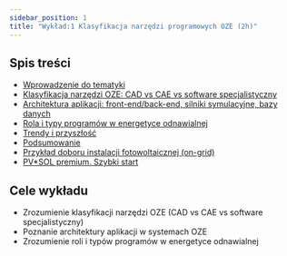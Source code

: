 ```yaml
---
sidebar_position: 1
title: "Wykład:1 Klasyfikacja narzędzi programowych OZE (2h)"
---
```

## Spis treści

- [Wprowadzenie do tematyki](./01-wprowadzenie-do-tematyki.mdx)
- [Klasyfikacja narzędzi OZE: CAD vs CAE vs software specjalistyczny](./02-klasyfikacja-narzedzi-oze.mdx)
- [Architektura aplikacji: front-end/back-end, silniki symulacyjne, bazy danych](./03-architektura-aplikacji.mdx)
- [Rola i typy programów w energetyce odnawialnej](./04-rola-i-typy-programow.mdx)
- [Trendy i przyszłość](./06-trendy-i-przyszlosc.mdx)
- [Podsumowanie](./07-podsumowanie.mdx)
- [Przykład doboru instalacji fotowoltaicznej (on-grid)](./08-przykład-z-ATUM-p.-7.1.md)
- [PV*SOL premium. Szybki start](./09-PV-SOL-premium-quick.md)

## Cele wykładu

- Zrozumienie klasyfikacji narzędzi OZE (CAD vs CAE vs software specjalistyczny)
- Poznanie architektury aplikacji w systemach OZE
- Zrozumienie roli i typów programów w energetyce odnawialnej
